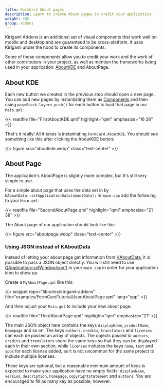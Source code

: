 ```yaml
---
title: FormCard About pages
description: Learn to create About pages to credit your application.
weight: 402
group: addons
---
```


Kirigami Addons is an additional set of visual components that work well on mobile and desktop and are guaranteed to be cross-platform. It uses Kirigami under the hood to create its components.

Some of those components allow you to credit your work and the work of other contributors in your project, as well as mention the frameworks being used in your application: [AboutKDE](https://api.kde.org/frameworks/kirigami-addons/html/classAboutKDE.html) and AboutPage.

## About KDE

Each new button we created in the previous step should open a new page. You can add new pages by instantiating them as [Components](docs:qtqml;QtQml.Component) and then using `pageStack.layers.push()` for each button to load that page in our `Main.qml`:

{{< readfile file="FirstAboutKDE.qml" highlight="qml" emphasize="16 26" >}}

That's it really! All it takes is instantiating `FormCard.AboutKDE`. You should see something like this after clicking the AboutKDE button:

{{< figure src="aboutkde.webp" class="text-center" >}}

## About Page

The application's AboutPage is slightly more complex, but it's still very simple to use.

For a simple about page that uses the data set in by `KAboutData::setApplicationData(aboutData);` in `main.cpp` add the following to your `Main.qml`:

{{< readfile file="SecondAboutPage.qml" highlight="qml" emphasize="21 38" >}}

The About page of our application should look like this:

{{< figure src="aboutpage.webp" class="text-center" >}}

### Using JSON instead of KAboutData

Instead of letting your about page get information from [KAboutData](docs:kcoreaddons;KAboutData), it is possible to pass a JSON object directly. You will still need to use [QApplication::setWindowIcon()](docs:qtwidgets;QApplication::setWindowIcon) in your `main.cpp` in order for your application icon to show up.

Create a `MyAboutPage.qml` like this:

{{< snippet repo="libraries/kirigami-addons" file="examples/FormCardTutorial/JsonAboutPage.qml" lang="cpp" >}}

And then adjust your `Main.qml` to include your new about page:

{{< readfile file="ThirdAboutPage.qml" highlight="qml" emphasize="21" >}}

The main JSON object here contains the keys `displayName`, `productName`, `homepage` and so on. The keys `authors`, `credits`, `translators` and `licenses` can each be passed an array of objects. The objects passed to `authors`, `credits` and `translators` share the same keys so that they can be displayed each in their own section, while `licenses` includes the keys `name`, `text` and `spdx` for each license added, as it is not uncommon for the same project to include multiple licenses.

These keys are optional, but a reasonable minimum amount of keys is expected to make your application have no empty fields: `displayName`, `version`, `description`, `homepage`, `copyrightStatement` and `authors`. You are encouraged to fill as many key as possible, however.
